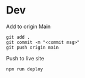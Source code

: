 # Dev

Add to origin Main
```
git add .
git commit -m "<commit msg>"
git push origin main
```

Push to live site
```
npm run deploy
```